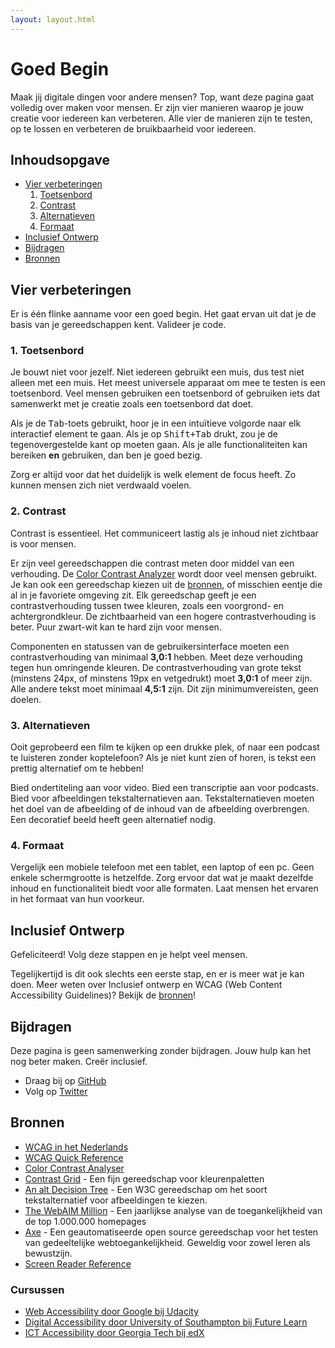 ```yaml
---
layout: layout.html
---
```


# Goed Begin

Maak jij digitale dingen voor andere mensen? Top, want deze pagina gaat volledig over maken voor mensen. Er zijn vier manieren waarop je jouw creatie voor iedereen kan verbeteren. Alle vier de manieren zijn te testen, op te lossen en verbeteren de bruikbaarheid voor iedereen.

## Inhoudsopgave

<ul>
  <li><a href="#vier-verbeteringen">Vier verbeteringen</a>
    <ol>
      <li><a href="#toetsenbord">Toetsenbord</a></li>
      <li><a href="#contrast">Contrast</a></li>
      <li><a href="#alternatieven">Alternatieven</a></li>
      <li><a href="#formaat">Formaat</a></li>
    </ol>
  </li>
  <li><a href="#inclusief-ontwerp">Inclusief Ontwerp</a></li>
  <li><a href="#bijdragen">Bijdragen</a></li>
  <li><a href="#bronnen">Bronnen</a></li>
</ul>

<h2 id="vier-verbeteringen">Vier verbeteringen</h2>

Er is één flinke aanname voor een goed begin. Het gaat ervan uit dat je de basis van je gereedschappen kent. Valideer je code.

<h3 id="toetsenbord">1. Toetsenbord</h3>

Je bouwt niet voor jezelf. Niet iedereen gebruikt een muis, dus test niet alleen met een muis. Het meest universele apparaat om mee te testen is een toetsenbord. Veel mensen gebruiken een toetsenbord of gebruiken iets dat samenwerkt met je creatie zoals een toetsenbord dat doet.

Als je de <kbd>Tab</kbd>-toets gebruikt, hoor je in een intuïtieve volgorde naar elk interactief element te gaan. Als je op <kbd>Shift+Tab</kbd> drukt, zou je de tegenovergestelde kant op moeten gaan. Als je alle functionaliteiten kan bereiken **en** gebruiken, dan ben je goed bezig.

Zorg er altijd voor dat het duidelijk is welk element de focus heeft. Zo kunnen mensen zich niet verdwaald voelen.

<h3 id="contrast">2. Contrast</h3>

Contrast is essentieel. Het communiceert lastig als je inhoud niet zichtbaar is voor mensen. 

Er zijn veel gereedschappen die contrast meten door middel van een verhouding. De [Color Contrast Analyzer](https://developer.paciellogroup.com/resources/contrastanalyser/) wordt door veel mensen gebruikt. Je kan ook een gereedschap kiezen uit de [bronnen](#bronnen), of misschien eentje die al in je favoriete omgeving zit. Elk gereedschap geeft je een contrastverhouding tussen twee kleuren, zoals een voorgrond- en achtergrondkleur. De zichtbaarheid van een hogere contrastverhouding is beter. Puur zwart-wit kan te hard zijn voor mensen.

Componenten en statussen van de gebruikersinterface moeten een contrastverhouding van minimaal **3,0:1** hebben. Meet deze verhouding tegen hun omringende kleuren. De contrastverhouding van grote tekst (minstens 24px, of minstens 19px en vetgedrukt) moet **3,0:1** of meer zijn. Alle andere tekst moet minimaal **4,5:1** zijn. Dit zijn minimumvereisten, geen doelen.

<h3 id="alternatieven">3. Alternatieven</h3>

Ooit geprobeerd een film te kijken op een drukke plek, of naar een podcast te luisteren zonder koptelefoon? Als je niet kunt zien of horen, is tekst een prettig alternatief om te hebben!

Bied ondertiteling aan voor video. Bied een transcriptie aan voor podcasts. Bied voor afbeeldingen tekstalternatieven aan. Tekstalternatieven moeten het doel van de afbeelding of de inhoud van de afbeelding overbrengen. Een decoratief beeld heeft geen alternatief nodig.

<h3 id="formaat">4. Formaat</h3>

Vergelijk een mobiele telefoon met een tablet, een laptop of een pc. Geen enkele schermgrootte is hetzelfde. Zorg ervoor dat wat je maakt dezelfde inhoud en functionaliteit biedt voor alle formaten. Laat mensen het ervaren in het formaat van hun voorkeur.


<h2 id="inclusief-ontwerp">Inclusief Ontwerp</h2>

Gefeliciteerd! Volg deze stappen en je helpt veel mensen.

Tegelijkertijd is dit ook slechts een eerste stap, en er is meer wat je kan doen. Meer weten over Inclusief ontwerp en WCAG (Web Content Accessibility Guidelines)? Bekijk de [bronnen](#bronnen)!

<h2 id="bijdragen">Bijdragen</h2>

Deze pagina is geen samenwerking zonder bijdragen. Jouw hulp kan het nog beter maken. Creër inclusief.

- Draag bij op [GitHub](https://github.com/erikkroes/goedBegin)
- Volg op [Twitter](https://twitter.com/erikKroes)

<h2 id="bronnen">Bronnen</h2>

- [WCAG in het Nederlands](https://www.w3.org/Translations/WCAG21-nl/)
- [WCAG Quick Reference](https://www.w3.org/WAI/WCAG21/quickref/)
- [Color Contrast Analyser](https://developer.paciellogroup.com/resources/contrastanalyser/)
- [Contrast Grid](https://contrast-grid.eightshapes.com/) - Een fijn gereedschap voor kleurenpaletten
- [An alt Decision Tree](https://www.w3.org/WAI/tutorials/images/decision-tree/) - Een W3C gereedschap om het soort tekstalternatief voor afbeeldingen te kiezen.
- [The WebAIM Million](https://webaim.org/projects/million/) - Een jaarlijkse analyse van de toegankelijkheid van de top 1.000.000 homepages
- [Axe](https://www.deque.com/axe/) - Een geautomatiseerde open source gereedschap voor het testen van gedeeltelijke webtoegankelijkheid. Geweldig voor zowel leren als bewustzijn.
- [Screen Reader Reference](https://dequeuniversity.com/screenreaders/)

<h3 id="cursussen">Cursussen</h3>

- [Web Accessibility door Google bij Udacity](https://www.udacity.com/course/web-accessibility--ud891)
- [Digital Accessibility door University of Southampton bij Future Learn](https://www.futurelearn.com/courses/digital-accessibility)
- [ICT Accessibility door Georgia Tech bij edX](https://www.edx.org/course/information-and-communication-technology-ict-acces)
